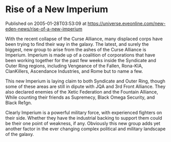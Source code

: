 # Rise of a New Imperium
Published on 2005-01-28T03:53:09 at https://universe.eveonline.com/new-eden-news/rise-of-a-new-imperium

With the recent collapse of the Curse Alliance, many displaced corps have been trying to find their way in the galaxy. The latest, and surely the biggest, new group to arise from the ashes of the Curse Alliance is Imperium. Imperium is made up of a coalition of corporations that have been working together for the past few weeks inside the Syndicate and Outer Ring regions, including Vengeance of the Fallen, Rona-KIA, ClanKillers, Ascendance Industries, and Rome but to name a few.   
  
This new Imperium is laying claim to both Syndicate and Outer Ring, though some of these areas are still in dipute with JQA and 3rd Front Alliance. They also declared enemies of the Xetic Federation and the Fountain Alliance, While counting their friends as Supremecy, Black Omega Security, and Black Re1gn.   
  
Clearly Imperium is a powerful military force, with experienced fighters on their side. Whether they have the industrial backing to support them could be their one point of weakness, if any. Obviously this new group adds yet another factor in the ever changing complex political and military landscape of the galaxy.
